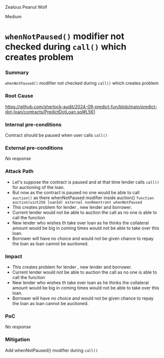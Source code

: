 Zealous Peanut Wolf

Medium

# `whenNotPaused()` modifier not checked during `call()` which creates problem

### Summary

`whenNotPaused()` modifier not checked during `call()` which creates problem

### Root Cause

https://github.com/sherlock-audit/2024-09-predict-fun/blob/main/predict-dot-loan/contracts/PredictDotLoan.sol#L561

### Internal pre-conditions

Contract should be paused when user calls `call()`

### External pre-conditions

_No response_

### Attack Path

- Let's suppose the contract is paused and at that time lender calls `call()` for auctioning of the loan.
- But now as the contract is paused no one would be able to call `auction()` as there whenNotPaused modifier inside auction()
`function auction(uint256 loanId) external nonReentrant whenNotPaused`
- This creates problem for lender , new lender and borrower.
- Current lender would not be able to auction the call as no one is able to call the function
- New lender who wishes th take over loan as he thinks the collateral amount would be big in coming times would not be able to take over this loan.
- Borrower will have no choice and would not be given chance to repay the loan as loan cannot be auctioned.


### Impact

- This creates problem for lender , new lender and borrower.
- Current lender would not be able to auction the call as no one is able to call the function
- New lender who wishes th take over loan as he thinks the collateral amount would be big in coming times would not be able to take over this loan.
- Borrower will have no choice and would not be given chance to repay the loan as loan cannot be auctioned.

### PoC

_No response_

### Mitigation

Add whenNotPaused() modifier during `call()`